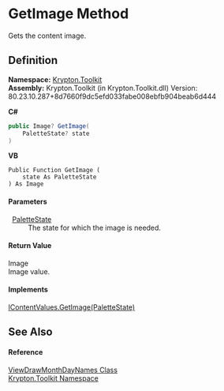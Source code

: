 # GetImage Method


Gets the content image.



## Definition
**Namespace:** <a href="79d2eac2-21f4-54ff-7552-b20c33c30600.md">Krypton.Toolkit</a>  
**Assembly:** Krypton.Toolkit (in Krypton.Toolkit.dll) Version: 80.23.10.287+8d7660f9dc5efd033fabe008ebfb904beab6d444

**C#**
``` C#
public Image? GetImage(
	PaletteState? state
)
```
**VB**
``` VB
Public Function GetImage ( 
	state As PaletteState
) As Image
```



#### Parameters
<dl><dt>  <a href="93e626cd-00cf-240e-06c6-ab4d47e982ba.md">PaletteState</a></dt><dd>The state for which the image is needed.</dd></dl>

#### Return Value
Image  
Image value.

#### Implements
<a href="63d72843-7683-934f-115a-5cfcb4fed432.md">IContentValues.GetImage(PaletteState)</a>  


## See Also


#### Reference
<a href="ba5ab0fd-95ec-ae8c-53e4-11635c0dd54b.md">ViewDrawMonthDayNames Class</a>  
<a href="79d2eac2-21f4-54ff-7552-b20c33c30600.md">Krypton.Toolkit Namespace</a>  
